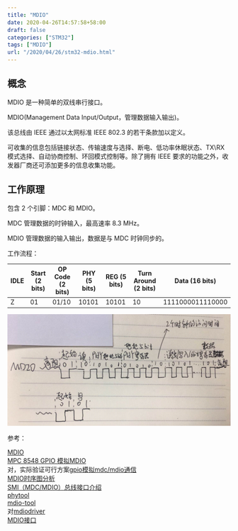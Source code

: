 ```yaml
---
title: "MDIO"
date: 2020-04-26T14:57:58+58:00
draft: false
categories: ["STM32"]
tags: ["MDIO"]
url: "/2020/04/26/stm32-mdio.html"
---
```


## 概念

MDIO 是一种简单的双线串行接口。

MDIO(Management Data Input/Output，管理数据输入输出)。

该总线由 IEEE 通过以太网标准 IEEE 802.3 的若干条款加以定义。

可收集的信息包括链接状态、传输速度与选择、断电、低功率休眠状态、TX\RX 模式选择、自动协商控制、环回模式控制等。除了拥有 IEEE 要求的功能之外，收发器厂商还可添加更多的信息收集功能。



## 工作原理

包含 2 个引脚：MDC 和 MDIO。

MDC 管理数据的时钟输入，最高速率 8.3 MHz。

MDIO 管理数据的输入输出，数据是与 MDC 时钟同步的。

工作流程：

| IDLE | Start           (2 bits) | OP Code    (2 bits) | PHY        (5 bits) | REG       (5 bits) | Turn Around (2 bits) | Data                     (16 bits) |
| ---- | ------------------------ | ------------------- | ------------------- | ------------------ | -------------------- | ---------------------------------- |
| Z    | 01                       | 01/10               | 10101               | 10101              | 10                   | 1111000011110000                   |

![](/images/MDIO.jpg)



参考：

[MDIO](https://baike.baidu.com/item/MDIO/2499367?fr=aladdin)  
[MPC 8548 GPIO 模拟MDIO](http://www.voidcn.com/article/p-qfqolors-sw.html)  
对，实际验证可行方案[gpio模拟mdc/mdio通信](https://www.cnblogs.com/hjj801006/p/4864638.html)  
[MDIO时序图分析](https://blog.csdn.net/weixin_44790601/article/details/97797488)  
[SMI（MDC/MDIO）总线接口介绍](https://blog.csdn.net/jasonchen_gbd/article/details/51628992)  
[phytool](https://github.com/wkz/phytool)  
[mdio-tool](https://github.com/PieVo/mdio-tool)  
对[mdiodriver](https://github.com/kellen-yamamoto/mdiodriver)  
[MDIO接口](https://blog.csdn.net/qsczxcedczx/article/details/85782119)  